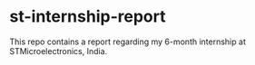 # st-internship-report
This repo contains a report regarding my 6-month internship at STMicroelectronics, India.
